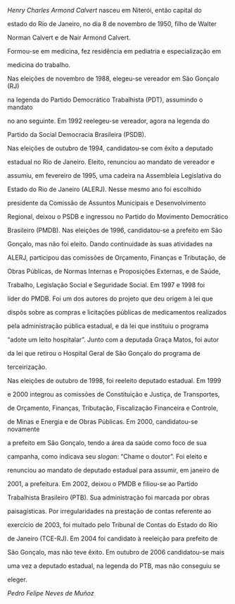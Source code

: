 

*Henry Charles Armond Calvert* nasceu em Niterói, então capital do

estado do Rio de Janeiro, no dia 8 de novembro de 1950, filho de Walter

Norman Calvert e de Nair Armond Calvert.



Formou-se em medicina, fez residência em pediatria e especialização em

medicina do trabalho.



Nas eleições de novembro de 1988, elegeu-se vereador em São Gonçalo (RJ)

na legenda do Partido Democrático Trabalhista (PDT), assumindo o mandato

no ano seguinte. Em 1992 reelegeu-se vereador, agora na legenda do

Partido da Social Democracia Brasileira (PSDB).



Nas eleições de outubro de 1994, candidatou-se com êxito a deputado

estadual no Rio de Janeiro. Eleito, renunciou ao mandato de vereador e

assumiu, em fevereiro de 1995, uma cadeira na Assembleia Legislativa do

Estado do Rio de Janeiro (ALERJ). Nesse mesmo ano foi escolhido

presidente da Comissão de Assuntos Municipais e Desenvolvimento

Regional, deixou o PSDB e ingressou no Partido do Movimento Democrático

Brasileiro (PMDB). Nas eleições de 1996, candidatou-se a prefeito em São

Gonçalo, mas não foi eleito. Dando continuidade às suas atividades na

ALERJ, participou das comissões de Orçamento, Finanças e Tributação, de

Obras Públicas, de Normas Internas e Proposições Externas, e de Saúde,

Trabalho, Legislação Social e Seguridade Social. Em 1997 e 1998 foi

líder do PMDB. Foi um dos autores do projeto que deu origem à lei que

dispôs sobre as compras e licitações públicas de medicamentos realizados

pela administração pública estadual, e da lei que instituiu o programa

“adote um leito hospitalar”. Junto com a deputada Graça Matos, foi autor

da lei que retirou o Hospital Geral de São Gonçalo do programa de

terceirização.



Nas eleições de outubro de 1998, foi reeleito deputado estadual. Em 1999

e 2000 integrou as comissões de Constituição e Justiça, de Transportes,

de Orçamento, Finanças, Tributação, Fiscalização Financeira e Controle,

de Minas e Energia e de Obras Públicas. Em 2000, candidatou-se novamente

a prefeito em São Gonçalo, tendo a área da saúde como foco de sua

campanha, como indicava seu *slogan*: “Chame o doutor”. Foi eleito e

renunciou ao mandato de deputado estadual para assumir, em janeiro de

2001, a prefeitura. Em 2002, deixou o PMDB e filiou-se ao Partido

Trabalhista Brasileiro (PTB). Sua administração foi marcada por obras

paisagísticas. Por irregularidades na prestação de contas referente ao

exercício de 2003, foi multado pelo Tribunal de Contas do Estado do Rio

de Janeiro (TCE-RJ). Em 2004 foi candidato à reeleição para prefeito de

São Gonçalo, mas não teve êxito. Em outubro de 2006 candidatou-se mais

uma vez a deputado estadual, na legenda do PTB, mas não conseguiu se

eleger.



*Pedro Felipe Neves de Muñoz*



